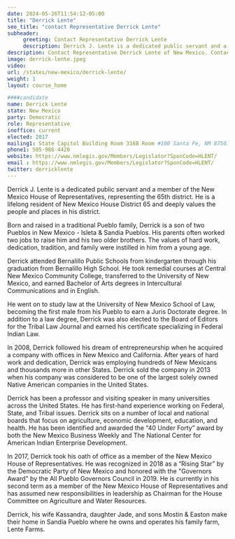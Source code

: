 ```yaml
---
date: 2024-05-26T11:54:12-05:00
title: "Derrick Lente"
seo_title: "contact Representative Derrick Lente"
subheader:
     greeting: Contact Representative Derrick Lente
     description: Derrick J. Lente is a dedicated public servant and a member of the New Mexico House of Representatives, representing the 65th district. He is a lifelong resident of New Mexico House District 65 and deeply values the people and places in his district.
description: Contact Representative Derrick Lente of New Mexico. Contact information for Derrick Lente includes email address, phone number, and mailing address.
image: derrick-lente.jpeg
video:
url: /states/new-mexico/derrick-lente/
weight: 1
layout: course_home

####candidate
name: Derrick Lente
state: New Mexico
party: Democratic
role: Representative
inoffice: current
elected: 2017
mailing1: State Capitol Building Room 316B Room #100 Santa Fe, NM 87501
phone1: 505-986-4420
website: https://www.nmlegis.gov/Members/Legislator?SponCode=HLENT/
email : https://www.nmlegis.gov/Members/Legislator?SponCode=HLENT/
twitter: derricklente
---
```

Derrick J. Lente is a dedicated public servant and a member of the New Mexico House of Representatives, representing the 65th district. He is a lifelong resident of New Mexico House District 65 and deeply values the people and places in his district.

Born and raised in a traditional Pueblo family, Derrick is a son of two Pueblos in New Mexico - Isleta & Sandia Pueblos. His parents often worked two jobs to raise him and his two older brothers. The values of hard work, dedication, tradition, and family were instilled in him from a young age.

Derrick attended Bernalillo Public Schools from kindergarten through his graduation from Bernalillo High School. He took remedial courses at Central New Mexico Community College, transferred to the University of New Mexico, and earned Bachelor of Arts degrees in Intercultural Communications and in English. 

He went on to study law at the University of New Mexico School of Law, becoming the first male from his Pueblo to earn a Juris Doctorate degree. In addition to a law degree, Derrick was also elected to the Board of Editors for the Tribal Law Journal and earned his certificate specializing in Federal Indian Law.

In 2008, Derrick followed his dream of entrepreneurship when he acquired a company with offices in New Mexico and California. After years of hard work and dedication, Derrick was employing hundreds of New Mexicans and thousands more in other States. Derrick sold the company in 2013 when his company was considered to be one of the largest solely owned Native American companies in the United States.

Derrick has been a professor and visiting speaker in many universities across the United States. He has first-hand experience working on Federal, State, and Tribal issues. Derrick sits on a number of local and national boards that focus on agriculture, economic development, education, and health. He has been identified and awarded the “40 Under Forty” award by both the New Mexico Business Weekly and The National Center for American Indian Enterprise Development.

In 2017, Derrick took his oath of office as a member of the New Mexico House of Representatives. He was recognized in 2018 as a “Rising Star” by the Democratic Party of New Mexico and honored with the "Governors Award" by the All Pueblo Governors Council in 2019. He is currently in his second term as a member of the New Mexico House of Representatives and has assumed new responsibilities in leadership as Chairman for the House Committee on Agriculture and Water Resources.

Derrick, his wife Kassandra, daughter Jade, and sons Mostin & Easton make their home in Sandia Pueblo where he owns and operates his family farm, Lente Farms.

